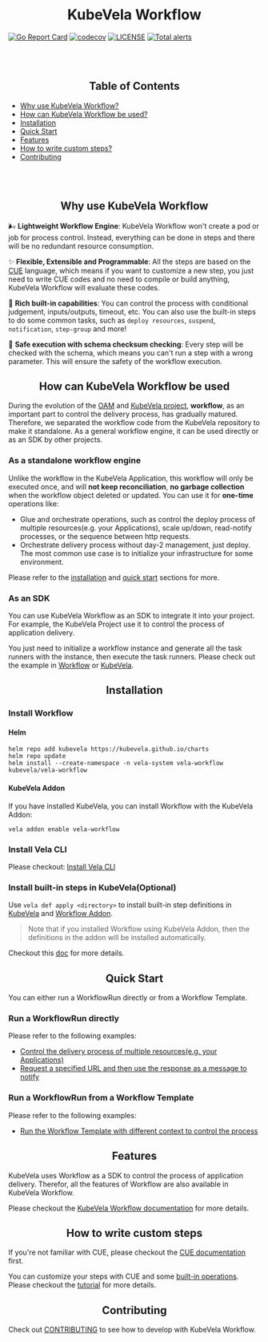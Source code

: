 <h1 align="center">KubeVela Workflow</h1>

[![Go Report Card](https://goreportcard.com/badge/github.com/kubevela/workflow)](https://goreportcard.com/report/github.com/kubevela/workflow)
[![codecov](https://codecov.io/gh/kubevela/workflow/branch/main/graph/badge.svg)](https://codecov.io/gh/kubevela/workflow)
[![LICENSE](https://img.shields.io/github/license/kubevela/workflow.svg?style=flat-square)](/LICENSE)
[![Total alerts](https://img.shields.io/lgtm/alerts/g/kubevela/workflow.svg?logo=lgtm&logoWidth=18)](https://lgtm.com/projects/g/kubevela/workflow/alerts/)

<br/>
<br/>
<h2 align="center">Table of Contents</h2>

* [Why use KubeVela Workflow?](#why-use-kubevela-workflow)
* [How can KubeVela Workflow be used?](#how-can-kubevela-workflow-be-used)
* [Installation](#installation)
* [Quick Start](#quick-start)
* [Features](#features)
* [How to write custom steps?](#how-to-write-custom-steps)
* [Contributing](#contributing)

<br/>
<br/>

<h2 align="center">Why use KubeVela Workflow</h2>

🌬️ **Lightweight Workflow Engine**: KubeVela Workflow won't create a pod or job for process control. Instead, everything can be done in steps and there will be no redundant resource consumption.

✨ **Flexible, Extensible and Programmable**: All the steps are based on the [CUE](https://cuelang.org/) language, which means if you want to customize a new step, you just need to write CUE codes and no need to compile or build anything, KubeVela Workflow will evaluate these codes.

💪 **Rich built-in capabilities**: You can control the process with conditional judgement, inputs/outputs, timeout, etc. You can also use the built-in steps to do some common tasks, such as `deploy resources`, `suspend`, `notification`, `step-group` and more!

🔐 **Safe execution with schema checksum checking**: Every step will be checked with the schema, which means you can't run a step with a wrong parameter. This will ensure the safety of the workflow execution.

<h2 align="center">How can KubeVela Workflow be used</h2>

During the evolution of the [OAM](https://oam.dev/) and [KubeVela project](https://github.com/kubevela/kubevela), **workflow**, as an important part to control the delivery process, has gradually matured. Therefore, we separated the workflow code from the KubeVela repository to make it standalone. As a general workflow engine, it can be used directly or as an SDK by other projects.

### As a standalone workflow engine

Unlike the workflow in the KubeVela Application, this workflow will only be executed once, and will **not keep reconciliation**, **no garbage collection** when the workflow object deleted or updated. You can use it for **one-time** operations like:

- Glue and orchestrate operations, such as control the deploy process of multiple resources(e.g. your Applications), scale up/down, read-notify processes, or the sequence between http requests.
- Orchestrate delivery process without day-2 management, just deploy. The most common use case is to initialize your infrastructure for some environment.

Please refer to the [installation](#installation) and [quick start](#quick-start) sections for more.

### As an SDK

You can use KubeVela Workflow as an SDK to integrate it into your project. For example, the KubeVela Project use it to control the process of application delivery.

You just need to initialize a workflow instance and generate all the task runners with the instance, then execute the task runners. Please check out the example in [Workflow](https://github.com/kubevela/workflow/blob/main/controllers/workflowrun_controller.go#L101) or [KubeVela](https://github.com/kubevela/kubevela/blob/master/pkg/controller/core.oam.dev/v1alpha2/application/application_controller.go#L197).

<h2 align="center">Installation</h2>

### Install Workflow

#### Helm

```shell
helm repo add kubevela https://kubevela.github.io/charts
helm repo update
helm install --create-namespace -n vela-system vela-workflow kubevela/vela-workflow
```

#### KubeVela Addon

If you have installed KubeVela, you can install Workflow with the KubeVela Addon:

```shell
vela addon enable vela-workflow
```

### Install Vela CLI

Please checkout: [Install Vela CLI](https://kubevela.io/docs/installation/kubernetes#install-vela-cli)

### Install built-in steps in KubeVela(Optional)

Use `vela def apply <directory>` to install built-in step definitions in [KubeVela](https://github.com/kubevela/kubevela/tree/master/vela-templates/definitions/internal/workflowstep) and [Workflow Addon](https://github.com/kubevela/catalog/tree/master/addons/vela-workflow/definitions).

> Note that if you installed Workflow using KubeVela Addon, then the definitions in the addon will be installed automatically.

Checkout this [doc](https://kubevela.io/docs/end-user/workflow/built-in-workflow-defs) for more details.

<h2 align="center">Quick Start</h2>

You can either run a WorkflowRun directly or from a Workflow Template.

### Run a WorkflowRun directly

Please refer to the following examples:

- [Control the delivery process of multiple resources(e.g. your Applications)](./examples/multiple-apps)
- [Request a specified URL and then use the response as a message to notify](./examples/request-and-notify)

### Run a WorkflowRun from a Workflow Template

Please refer to the following examples:

- [Run the Workflow Template with different context to control the process](./examples/run-with-template)

<h2 align="center">Features</h2>

KubeVela uses Workflow as a SDK to control the process of application delivery. Therefor, all the features of Workflow are also available in KubeVela Workflow.

Please checkout the [KubeVela Workflow documentation](https://kubevela.io/docs/end-user/workflow/overview) for more details.

<h2 align="center">How to write custom steps</h2>

If you're not familiar with CUE, please checkout the [CUE documentation](https://kubevela.io/docs/platform-engineers/cue/basic) first.

You can customize your steps with CUE and some [built-in operations](https://kubevela.io/docs/platform-engineers/workflow/cue-actions). Please checkout the [tutorial](https://kubevela.io/docs/platform-engineers/workflow/workflow) for more details.

<h2 align="center">Contributing</h2>

Check out [CONTRIBUTING](https://kubevela.io/docs/contributor/overview) to see how to develop with KubeVela Workflow.